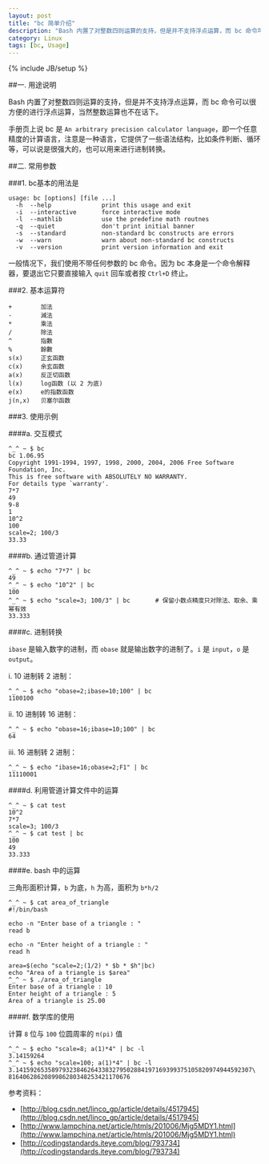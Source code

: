 ```yaml
---
layout: post
title: "bc 简单介绍"
description: "Bash 内置了对整数四则运算的支持，但是并不支持浮点运算，而 bc 命令可以很方便的进行浮点运算，当然整数运算也不在话下"
category: Linux
tags: [bc, Usage]
---
```

{% include JB/setup %}

##一. 用途说明

Bash 内置了对整数四则运算的支持，但是并不支持浮点运算，而 bc 命令可以很方便的进行浮点运算，当然整数运算也不在话下。

手册页上说 bc 是 `An arbitrary precision calculator language`，即一个任意精度的计算语言，注意是一种语言，它提供了一些语法结构，比如条件判断、循环等，可以说是很强大的，也可以用来进行进制转换。

##二. 常用参数

###1. bc基本的用法是

    usage: bc [options] [file ...]
      -h  --help              print this usage and exit
      -i  --interactive       force interactive mode
      -l  --mathlib           use the predefine math routnes
      -q  --quiet             don't print initial banner
      -s  --standard          non-standard bc constructs are errors
      -w  --warn              warn about non-standard bc constructs
      -v  --version           print version information and exit

一般情况下，我们使用不带任何参数的 bc 命令。因为 bc 本身是一个命令解释器，要退出它只要直接输入 `quit` 回车或者按 `Ctrl+D` 终止。<!-- more -->

###2. 基本运算符

    +        加法
    -        減法
    *        乘法
    /        除法
    ^        指數
    %        餘數
    s(x)     正玄函数
    c(x)     余玄函数
    a(x)     反正切函数
    l(x)     log函数 (以 2 为底)
    e(x)     e的指数函数
    j(n,x)   贝塞尔函数

###3. 使用示例

####a. 交互模式

    ^_^ ~ $ bc
    bc 1.06.95
    Copyright 1991-1994, 1997, 1998, 2000, 2004, 2006 Free Software Foundation, Inc.
    This is free software with ABSOLUTELY NO WARRANTY.
    For details type `warranty'.
    7*7
    49
    9-8
    1
    10^2
    100
    scale=2; 100/3
    33.33

####b. 通过管道计算

    ^_^ ~ $ echo "7*7" | bc
    49
    ^_^ ~ $ echo "10^2" | bc
    100
    ^_^ ~ $ echo "scale=3; 100/3" | bc       # 保留小数点精度只对除法、取余、乘幂有效
    33.333

####c. 进制转换

`ibase` 是输入数字的进制，而 `obase` 就是输出数字的进制了。`i` 是 `input`，`o` 是 `output`。

i. 10 进制转 2 进制：

    ^_^ ~ $ echo "obase=2;ibase=10;100" | bc
    1100100

ii. 10 进制转 16 进制：

    ^_^ ~ $ echo "obase=16;ibase=10;100" | bc
    64

iii. 16 进制转 2 进制：

    ^_^ ~ $ echo "ibase=16;obase=2;F1" | bc
    11110001

####d. 利用管道计算文件中的运算

    ^_^ ~ $ cat test
    10^2
    7*7
    scale=3; 100/3
    ^_^ ~ $ cat test | bc
    100
    49
    33.333

####e. bash 中的运算

三角形面积计算，`b` 为底，`h` 为高，面积为 `b*h/2`

    ^_^ ~ $ cat area_of_triangle
    #!/bin/bash
 
    echo -n "Enter base of a triangle : "
    read b
 
    echo -n "Enter height of a triangle : "
    read h
 
    area=$(echo "scale=2;(1/2) * $b * $h"|bc)
    echo "Area of a triangle is $area"
    ^_^ ~ $ ./area_of_triangle
    Enter base of a triangle : 10
    Enter height of a triangle : 5
    Area of a triangle is 25.00

####f. 数学库的使用

计算 `8` 位与 `100` 位圆周率的 `π(pi)` 值

    ^_^ ~ $ echo "scale=8; a(1)*4" | bc -l
    3.14159264
    ^_^ ~ $ echo "scale=100; a(1)*4" | bc -l
    3.141592653589793238462643383279502884197169399375105820974944592307\
    8164062862089986280348253421170676

参考资料：

- [http://blog.csdn.net/linco_gp/article/details/4517945](http://blog.csdn.net/linco_gp/article/details/4517945)
- [http://www.lampchina.net/article/htmls/201006/Mjg5MDY1.html](http://www.lampchina.net/article/htmls/201006/Mjg5MDY1.html)
- [http://codingstandards.iteye.com/blog/793734](http://codingstandards.iteye.com/blog/793734)

